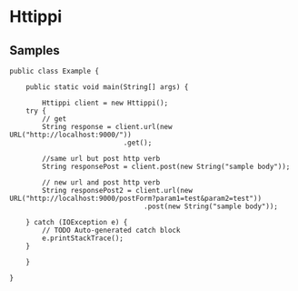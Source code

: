 # Httippi

## Samples

	public class Example {
	
		public static void main(String[] args) {
		
			Httippi client = new Httippi();
		try {
			// get
			String response = client.url(new URL("http://localhost:9000/"))
			     			    .get();			
			
			//same url but post http verb			
			String responsePost = client.post(new String("sample body"));
						
			// new url and post http verb
			String responsePost2 = client.url(new URL("http://localhost:9000/postForm?param1=test&param2=test"))
								     .post(new String("sample body"));
			
		} catch (IOException e) {
			// TODO Auto-generated catch block
			e.printStackTrace();
		}
	
		}
	
	}
